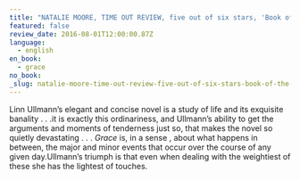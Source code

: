 ```yaml
---
title: "NATALIE MOORE, TIME OUT REVIEW, five out of six stars, 'Book of the Week' (UK)"
featured: false
review_date: 2016-08-01T12:00:00.87Z
language:
  - english
en_book:
  - grace
no_book:
_slug: natalie-moore-time-out-review-five-out-of-six-stars-book-of-the-week-uk
---
```


Linn Ullmann’s elegant and concise novel is a study of life and its exquisite banality . . .it is exactly this ordinariness, and Ullmann’s ability to get the arguments and moments of tenderness just so, that makes the novel so quietly devastating . . . _Grace_ is, in a sense , about what happens in between, the major and minor events that occur over the course of any given day.Ullmann’s triumph is that even when dealing with the weightiest of these she has the lightest of touches.

